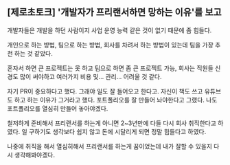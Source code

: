 ## [제로초토크] '개발자가 프리랜서하면 망하는 이유'를 보고

개발자들은 개발을 하던 사람이지 사업 운영 능력 같은 것이 없기 때문에 좀 힘들다.

개인으로 하는 방법, 팀으로 하는 방법, 회사를 차려서 하는 방법이 있는데
팀을 가장 추천 하는 것 같았다.

혼자서 하면 큰 프로젝트는 못 하고 팀으로 하면 좀 큰 프로젝트 가능, 회사는 직원들 신경도 많이 써야하고 여러가지 비용 및... 관리... 어려울 것 같다.

자기 PR이 중요하다고 했다. 그래야 일도 잘 들어오고 한다고. 자신이 책도 쓰고 유튜브도 하고 하는 이유가 그거라고 했다. 포트폴리오를 잘 만들어 놔야한다고 그랬다. 나도 포트폴리오를 열심히 만들어 놓아야겠다. 

철저하게 준비해서 프리랜서를 하는게 아니면 2~3년만에 다들 다시 회사 취직한다고 하였다. 일 구하기도 생각보다 쉽지 않고 돈에 시달리게 되면 정말 힘들다고 하였다.

나중에 취직을 해서 열심히해서 프리랜서를 하는게 꿈이었는데 내가 잘할 수 있을지 다시 생각해봐야겠다.
